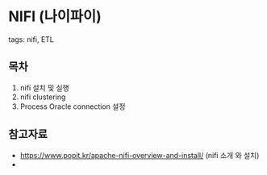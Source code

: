 # NIFI (나이파이)

tags: nifi, ETL

## 목차
1. nifi 설치 및 실행
1. nifi clustering
1. Process Oracle connection 설정


## 참고자료
- https://www.popit.kr/apache-nifi-overview-and-install/ (nifi 소개 와 설치)
- 